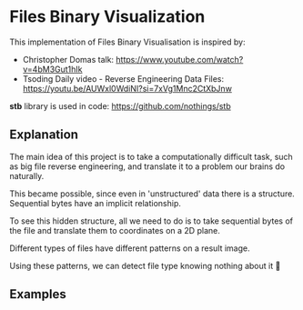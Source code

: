 # Files Binary Visualization

This implementation of Files Binary Visualisation is inspired by:
- Christopher Domas talk: https://www.youtube.com/watch?v=4bM3Gut1hIk
- Tsoding Daily video - Reverse Engineering Data Files: https://youtu.be/AUWxl0WdiNI?si=7xVg1Mnc2CtXbJnw

**stb** library is used in code: https://github.com/nothings/stb

## Explanation

The main idea of this project is to take a computationally difficult task, such as big file reverse engineering, and translate it to a problem our brains do naturally.

This became possible, since even in 'unstructured' data there is a structure.
Sequential bytes have an implicit relationship.

To see this hidden structure, all we need to do is to take sequential bytes of the file and translate them to coordinates on a 2D plane.

Different types of files have different patterns on a result image. 

Using these patterns, we can detect file type knowing nothing about it 🙂

## Examples





